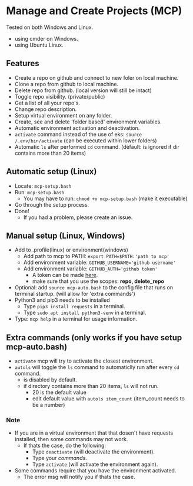 # Manage and Create Projects (MCP)

Tested on both Windows and Linux.

- using cmder on Windows.
- using Ubuntu Linux.

## Features

- Create a repo on github and connect to new foler on local machine.
- Clone a repo from github to local machine.
- Delete repo from github. (local version will still be intact)
- Toggle repo visibility. (private/public)
- Get a list of all your repo's.
- Change repo description.
- Setup virtual environment on any folder.
- Create, see and delete 'folder based' environment variables.
- Automatic environment activation and deactivation.
- `activate` command instead of the use of eks: `source /.env/bin/activate` (can be executed within lower folders)
- Automatic `ls` after performed `cd` command. (default: is ignored if dir contains more than 20 items)

## Automatic setup (Linux)

- Locate: `mcp-setup.bash`
- Run: `mcp-setup.bash`
  - You may have to run: `chmod +x mcp-setup.bash` (make it executable)
- Go through the setup process.
- Done!
  - If you had a problem, please create an issue.

## Manual setup (Linux, Windows)

- Add to .profile(linux) or environment(windows)
  - Add path to mcp to PATH: `export PATH=$PATH:'path to mcp'`
  - Add environment variable: `GITHUB_USERNAME='github username'`
  - Add environment variable: `GITHUB_AUTH='github token'`
    - A token can be made [here](https://github.com/settings/tokens).
    - make sure that you use the scopes: **repo, delete_repo**
- Optional: add `source mcp-auto.bash` to the config file that runs on terminal startup. (will allow for 'extra commands')
- Python3 and pip3 needs to be installed
  - Type `pip3 install requests` in a terminal.
  - Type `sudo apt install python3-venv` in a terminal.
- Type: `mcp help` in a terminal for usage information.

## Extra commands (only works if you have setup mcp-auto.bash)

- `activate` mcp will try to activate the closest environment.
- `autols` will toggle the `ls` command to automaticlly run after every `cd` command.
  - is disabled by default.
  - if directory contains more than 20 items, `ls` will not run.
    - 20 is the default value
    - edit default value with `autols item_count` (item_count needs to be a number)

### Note

- If you are in a virtual environment that that dosen't have requests installed, then some commands may not work.
  - If thats the case, do the following:
    - Type `deactivate` (will deactivate the environment).
    - Type your *commands*.
    - Type `activate` (will activate the environment again).
- Some commands require that you have the environment activated.
  - The error msg will notify you if thats the case.
